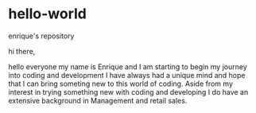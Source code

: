 # hello-world
enrique's repository

hi there,

hello everyone my name is Enrique and I am starting to begin my journey into coding and development I have always had a unique mind and hope that I can bring someting new to this world of coding. Aside from my interest in trying something new with coding and developing I do have an extensive background in Management and retail sales.

